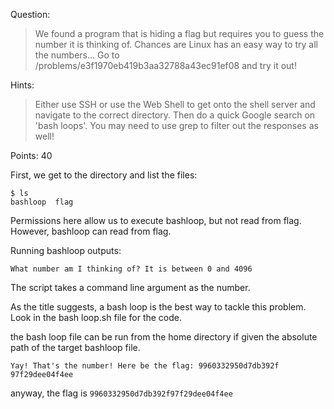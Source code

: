 Question: 
>We found a program that is hiding a flag but requires you to guess the number it is thinking of. Chances are Linux has an easy way to try all the numbers... Go to /problems/e3f1970eb419b3aa32788a43ec91ef08 and try it out!

Hints:
>Either use SSH or use the Web Shell to get onto the shell server and navigate to the correct directory. Then do a quick Google search on 'bash loops'. You may need to use grep to filter out the responses as well!

Points: 40

First, we get to the directory and list the files:

```
$ ls                                                      
bashloop  flag
```

Permissions here allow us to execute bashloop, but not read from flag. However, bashloop can read from flag. 

Running bashloop outputs:

```
What number am I thinking of? It is between 0 and 4096
```
The script takes a command line argument as the number.

As the title suggests, a bash loop is the best way to tackle this problem. Look in the bash loop.sh file for the code. 

the bash loop file can be run from the home directory if given the absolute path of the target bashloop file.

```
Yay! That's the number! Here be the flag: 9960332950d7db392f
97f29dee04f4ee
```


anyway, the flag is `9960332950d7db392f97f29dee04f4ee`
